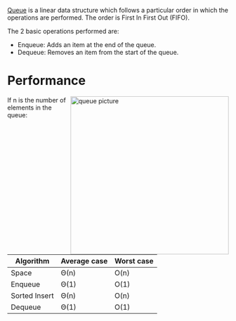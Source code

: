 [Queue](https://en.wikipedia.org/wiki/Queue_(abstract_data_type)) is a linear data structure which follows a particular order in which the operations are performed. The order is First In First Out (FIFO).

The 2 basic operations performed are:
* Enqueue: Adds an item at the end of the queue.
* Dequeue: Removes an item from the start of the queue.
 
# Performance
<img align="right" width=360 alt="queue picture" src="https://upload.wikimedia.org/wikipedia/commons/thumb/5/52/Data_Queue.svg/1200px-Data_Queue.svg.png">
If n is the number of elements in the queue:

Algorithm     | Average case  | Worst case
----------    | -------       | ----------
Space	      | Θ(n)	      | O(n)
Enqueue	      | Θ(1)	      | O(1)
Sorted Insert | Θ(n)          | O(n)
Dequeue	      | Θ(1)	      | O(1)
